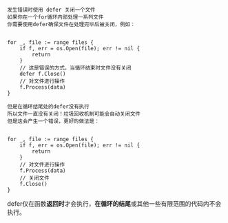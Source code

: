 ```
发生错误时使用 defer 关闭一个文件
如果你在一个for循环内部处理一系列文件
你需要使用defer确保文件在处理完毕后被关闭，例如：

```

```gotemplate

for _, file := range files {
    if f, err = os.Open(file); err != nil {
        return
    }
    // 这是错误的方式，当循环结束时文件没有关闭
    defer f.Close()
    // 对文件进行操作
    f.Process(data)
}
```

```
但是在循环结尾处的defer没有执行
所以文件一直没有关闭！垃圾回收机制可能会自动关闭文件
但是这会产生一个错误，更好的做法是：
```
```gotemplate

for _, file := range files {
    if f, err = os.Open(file); err != nil {
        return
    }
    // 对文件进行操作
    f.Process(data)
    // 关闭文件
    f.Close()
}
```
defer仅在函数**返回时**才会执行，**在循环的结尾**或其他一些有限范围的代码内不会执行。